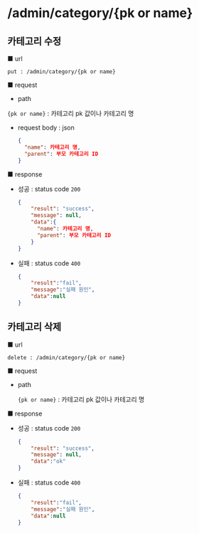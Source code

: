 # /admin/category/{pk or name} 

## 카테고리 수정

■ url

 `put : /admin/category/{pk or name}`

■ request

- path
  

`{pk or name}` : 카테고리 pk 값이나 카테고리 명

- request body : json

  ```json
  {
    "name": 카테고리 명,
    "parent": 부모 카테고리 ID
  }
  ```

■ response 

- 성공 : status code `200`

  ```json
  {
      "result": "success", 
      "message": null, 
      "data":{
        "name": 카테고리 명,
        "parent": 부모 카테고리 ID
      }
  }
  ```

- 실패 : status code `400`

  ```json
  {
      "result":"fail",
      "message":"실패 원인",
      "data":null
  }
  ```



## 카테고리 삭제

■ url

 `delete : /admin/category/{pk or name}`

■ request

- path

  `{pk or name}` : 카테고리 pk 값이나 카테고리 명

■ response

- 성공 : status code `200`

  ```json
  {
      "result": "success", 
      "message": null, 
      "data":"ok"
  }
  ```

- 실패 : status code `400`

  ```json
  {
      "result":"fail",
      "message":"실패 원인",
      "data":null
  }
  ```

